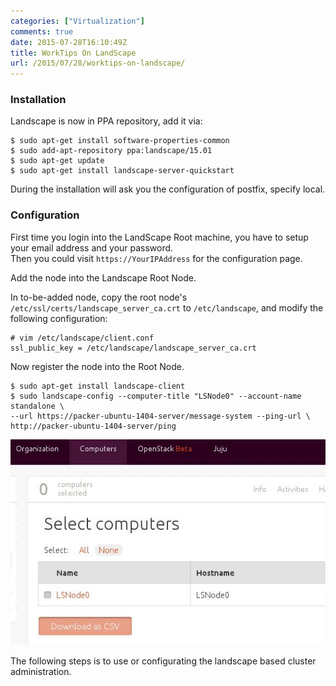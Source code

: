 ```yaml
---
categories: ["Virtualization"]
comments: true
date: 2015-07-28T16:10:49Z
title: WorkTips On LandScape
url: /2015/07/28/worktips-on-landscape/
---
```


### Installation
Landscape is now in PPA repository, add it via:    

```
$ sudo apt-get install software-properties-common
$ sudo add-apt-repository ppa:landscape/15.01
$ sudo apt-get update
$ sudo apt-get install landscape-server-quickstart 
```
During the installation will ask you the configuration of postfix, specify local.    

### Configuration
First time you login into the LandScape Root machine, you have to setup your email
address and your password.       
Then you could visit `https://YourIPAddress` for the configuration page.   

Add the node into the Landscape Root Node.    

In to-be-added node, copy the root node's `/etc/ssl/certs/landscape_server_ca.crt` to
`/etc/landscape`, and modify the following configuration:    

```
# vim /etc/landscape/client.conf
ssl_public_key = /etc/landscape/landscape_server_ca.crt
```
Now register the node into the Root Node.    

```
$ sudo apt-get install landscape-client
$ sudo landscape-config --computer-title "LSNode0" --account-name standalone \
--url https://packer-ubuntu-1404-server/message-system --ping-url \
http://packer-ubuntu-1404-server/ping
```

![/images/2015_07_29_11_27_27_582x380.jpg](/images/2015_07_29_11_27_27_582x380.jpg)   

The following steps is to use or configurating the landscape based cluster
administration.      
